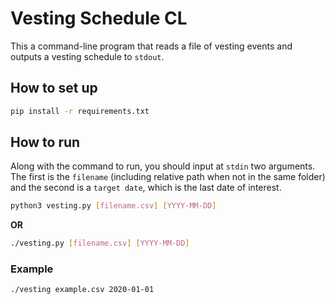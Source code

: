 # Vesting Schedule CL

This a command-line program that reads a file of vesting events and outputs a vesting schedule to `stdout`.

## How to set up

```bash
pip install -r requirements.txt
```

## How to run

Along with the command to run, you should input at `stdin` two arguments. The first is the `filename` (including relative path when not in the same folder) and the second is a `target date`, which is the last date of interest.

```bash
python3 vesting.py [filename.csv] [YYYY-MM-DD]
```

**OR**

```bash
./vesting.py [filename.csv] [YYYY-MM-DD]
```

### Example

```bash
./vesting example.csv 2020-01-01
```
